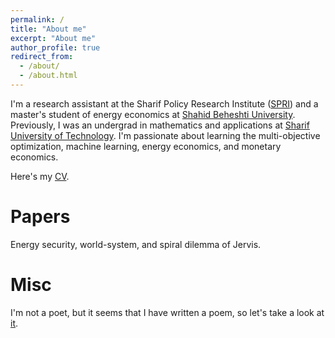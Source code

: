 ```yaml
---
permalink: /
title: "About me"
excerpt: "About me"
author_profile: true
redirect_from: 
  - /about/
  - /about.html
---
```


I'm a research assistant at the Sharif Policy Research Institute ([SPRI](https://spri.sharif.ir/en/)) and a master's student of energy economics at [Shahid Beheshti University](https://en.sbu.ac.ir/). Previously, I was an undergrad in mathematics and applications at [Sharif University of Technology](https://en.sharif.edu/). I'm passionate about learning the multi-objective optimization, machine learning, energy economics, and monetary economics.

Here's my [CV](https://alifaryadras.github.io/_pages/CV_Ali_Faryadras.pdf).

Papers
=
Energy security, world-system, and spiral dilemma of Jervis.

Misc
=
I'm not a poet, but it seems that I have written a poem, so let's take a look at [it](https://allpoetry.com/Faryad).
